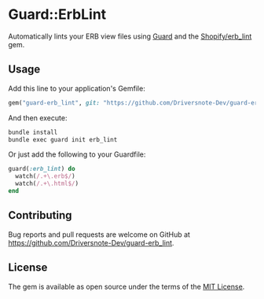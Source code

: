 # Guard::ErbLint

Automatically lints your ERB view files using [Guard](https://github.com/guard/guard) and the [Shopify/erb_lint](https://github.com/Shopify/erb-lint) gem.

## Usage

Add this line to your application's Gemfile:

```ruby
gem("guard-erb_lint", git: "https://github.com/Driversnote-Dev/guard-erb_lint")
```

And then execute:

```bash
bundle install
bundle exec guard init erb_lint
```

Or just add the following to your Guardfile:
```ruby
guard(:erb_lint) do
  watch(/.+\.erb$/)
  watch(/.+\.html$/)
end
```

## Contributing

Bug reports and pull requests are welcome on GitHub at https://github.com/Driversnote-Dev/guard-erb_lint.

## License

The gem is available as open source under the terms of the [MIT License](https://opensource.org/licenses/MIT).
